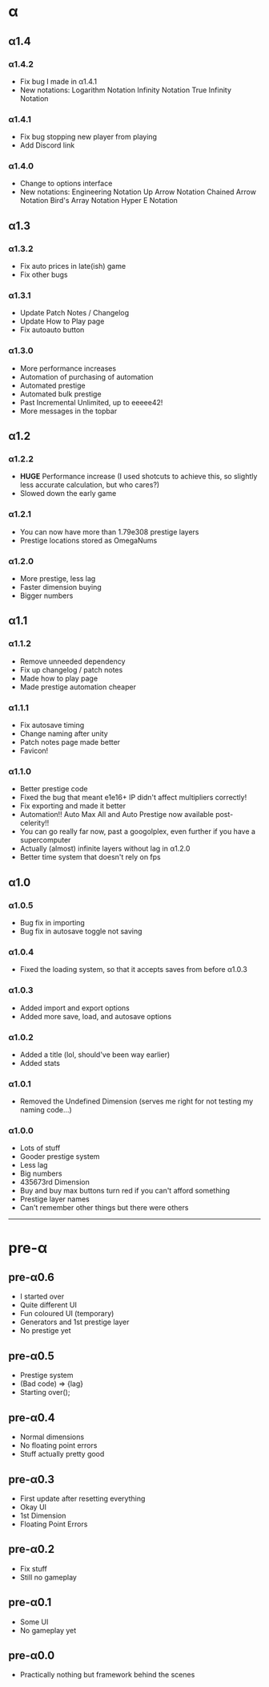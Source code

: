 # α

## α1.4

### α1.4.2
* Fix bug I made in α1.4.1
* New notations:
		Logarithm Notation
		Infinity Notation
		True Infinity Notation

### α1.4.1
* Fix bug stopping new player from playing
* Add Discord link

### α1.4.0
* Change to options interface
* New notations:
		Engineering Notation
		Up Arrow Notation
		Chained Arrow Notation
		Bird's Array Notation
		Hyper E Notation

## α1.3

### α1.3.2
* Fix auto prices in late(ish) game
* Fix other bugs

### α1.3.1
* Update Patch Notes / Changelog
* Update How to Play page
* Fix autoauto button

### α1.3.0
* More performance increases
* Automation of purchasing of automation
* Automated prestige
* Automated bulk prestige
* Past Incremental Unlimited, up to eeeee42!
* More messages in the topbar

## α1.2

### α1.2.2
* **HUGE** Performance increase (I used shotcuts to achieve this, so slightly less accurate calculation, but who cares?)
* Slowed down the early game

### α1.2.1
* You can now have more than 1.79e308 prestige layers
* Prestige locations stored as OmegaNums

### α1.2.0
* More prestige, less lag
* Faster dimension buying
* Bigger numbers

## α1.1

### α1.1.2
* Remove unneeded dependency
* Fix up changelog / patch notes
* Made how to play page
* Made prestige automation cheaper

### α1.1.1
* Fix autosave timing
* Change naming after unity
* Patch notes page made better
* Favicon!

### α1.1.0
* Better prestige code
* Fixed the bug that meant e1e16+ IP didn't affect multipliers correctly!
* Fix exporting and made it better
* Automation!! Auto Max All and Auto Prestige now available post-celerity!!
* You can go really far now, past a googolplex, even further if you have a supercomputer
* Actually (almost) infinite layers without lag in α1.2.0
* Better time system that doesn't rely on fps

## α1.0

### α1.0.5
* Bug fix in importing
* Bug fix in autosave toggle not saving

### α1.0.4
* Fixed the loading system, so that it accepts saves from before α1.0.3

### α1.0.3
* Added import and export options
* Added more save, load, and autosave options

### α1.0.2
* Added a title (lol, should've been way earlier)
* Added stats

### α1.0.1
* Removed the Undefined Dimension (serves me right for not testing my naming code...)

### α1.0.0
* Lots of stuff
* Gooder prestige system
* Less lag
* Big numbers
* 435673rd Dimension
* Buy and buy max buttons turn red if you can't afford something
* Prestige layer names
* Can't remember other things but there were others

*********************************************************

# pre-α

## pre-α0.6
* I started over
* Quite different UI
* Fun coloured UI (temporary)
* Generators and 1st prestige layer
* No prestige yet

## pre-α0.5
* Prestige system
* (Bad code) => {lag}
* Starting over();

## pre-α0.4
* Normal dimensions
* No floating point errors
* Stuff actually pretty good

## pre-α0.3
* First update after resetting everything
* Okay UI
* 1st Dimension
* Floating Point Errors

## pre-α0.2
* Fix stuff
* Still no gameplay

## pre-α0.1
* Some UI
* No gameplay yet

## pre-α0.0
* Practically nothing but framework behind the scenes
